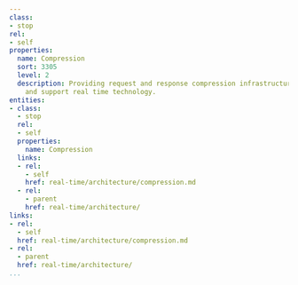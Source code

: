 ```yaml
---
class:
- stop
rel:
- self
properties:
  name: Compression
  sort: 3305
  level: 2
  description: Providing request and response compression infrastructure to accompany
    and support real time technology.
entities:
- class:
  - stop
  rel:
  - self
  properties:
    name: Compression
  links:
  - rel:
    - self
    href: real-time/architecture/compression.md
  - rel:
    - parent
    href: real-time/architecture/
links:
- rel:
  - self
  href: real-time/architecture/compression.md
- rel:
  - parent
  href: real-time/architecture/
...
```

